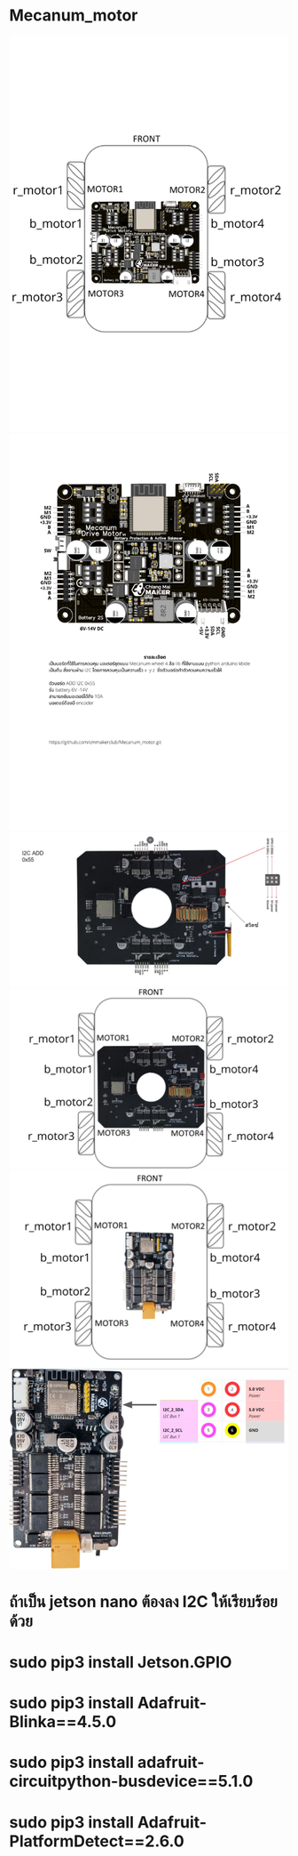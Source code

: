 # Mecanum_motor
<img src="1.png"/>
<img src="2.png"/>
<img src="5.JPG"/>
<img src="6.JPG"/>
<img src="7.png"/>
<img src="9.JPG"/>

# ถ้าเป็น jetson nano ต้องลง I2C ให้เรียบร้อยด้วย
# sudo pip3 install Jetson.GPIO
# sudo pip3 install Adafruit-Blinka==4.5.0
# sudo pip3 install adafruit-circuitpython-busdevice==5.1.0
# sudo pip3 install Adafruit-PlatformDetect==2.6.0
